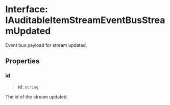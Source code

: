# Interface: IAuditableItemStreamEventBusStreamUpdated

Event bus payload for stream updated.

## Properties

### id

> **id**: `string`

The id of the stream updated.

